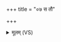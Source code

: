 +++
title = "०७ स तौ"

+++
<details><summary>मूलम् (VS)</summary>

स तौ प्र वे॑द॒ स उ॒ तौ चि॑केत॒ याव॑स्याः॒ स्तनौ॑ स॒हस्र॑धारा॒वक्षि॑तौ।  
ऊर्जं॑ दुहाते॒ अन॑पस्पुरन्तौ ॥
</details>